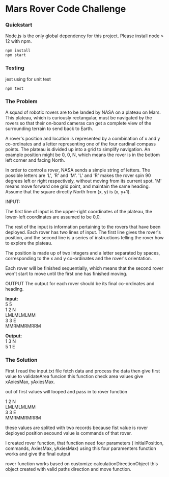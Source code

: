 # Mars Rover Code Challenge

### Quickstart

Node.js is the only global dependency for this project. Please install node > 12 with npm.

    npm install
    npm start

### Testing

jest using for unit test

    npm test

### The Problem

A squad of robotic rovers are to be landed by NASA on a plateau on Mars. This plateau, which is
curiously rectangular, must be navigated by the rovers so that their on-board cameras can get a
complete view of the surrounding terrain to send back to Earth.

A rover's position and location is represented by a combination of x and y co-ordinates and a letter
representing one of the four cardinal compass points. The plateau is divided up into a grid to simplify
navigation. An example position might be 0, 0, N, which means the rover is in the bottom left corner
and facing North.

In order to control a rover, NASA sends a simple string of letters. The possible letters are 'L', 'R' and 'M'.
'L' and 'R' makes the rover spin 90 degrees left or right respectively, without moving from its current
spot. 'M' means move forward one grid point, and maintain the same heading.
Assume that the square directly North from (x, y) is (x, y+1).

INPUT:

The first line of input is the upper-right coordinates of the plateau, the lower-left coordinates are
assumed to be 0,0.

The rest of the input is information pertaining to the rovers that have been deployed. Each rover has
two lines of input. The first line gives the rover's position, and the second line is a series of instructions
telling the rover how to explore the plateau.

The position is made up of two integers and a letter separated by spaces, corresponding to the x and y
co-ordinates and the rover's orientation.

Each rover will be finished sequentially, which means that the second rover won't start to move until
the first one has finished moving.

OUTPUT
The output for each rover should be its final co-ordinates and heading.

**Input:**  
5 5  
1 2 N  
LMLMLMLMM  
3 3 E  
MMRMMRMRRM

**Output:**  
1 3 N  
5 1 E

### The Solution

First I read the input.txt file fetch data and process the data then give first value to validateArea funcion this function check area values give xAxiesMax, yAxiesMax.

out of first values will looped and pass in to rover function

1 2 N  
LMLMLMLMM  
3 3 E  
MMRMMRMRRM

these values are splited with two records because fist value is rover deployed position secound value is commands of that rover.

I created rover function, that function need four parameters ( initialPosition, commands, AxiesMax, yAxiesMax) using this four paramenters function works and give the final output

rover function works based on customize calculationDirectionObject this object created with valid paths direction and move function.
